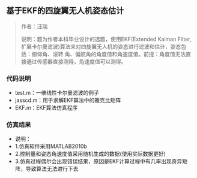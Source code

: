 ## 基于EKF的四旋翼无人机姿态估计

> 作者：汪瑞
>
> 说明：题为作者本科毕业设计的选题，使用EKF(Extended Kalman Filter, 扩展卡尔曼滤波)算法来对四旋翼无人机的姿态进行滤波和估计，姿态包括：俯仰角、滚转
> 角、偏航角的角度值和角速度值。前提：角度值无法直接通过传感器直接测得，角速度值可以测得。

### 代码说明

- test.m：一维线性卡尔曼滤波的例子
- jasscd.m：用于求解EKF算法中的雅克比矩阵
- EKF.m：EKF算法仿真程序

### 仿真结果

- 说明：
- 1.仿真软件采用MATLAB2010b
- 2.控制量和姿态角速度值采用随机生成的数据(使用实际数据更好)
- 3.仿真过程偶尔会出现错误结果，原因是EKF计算过程中有几率出现奇异矩阵，导致算法无法进行下去
